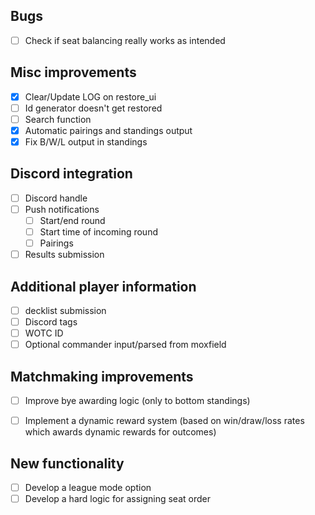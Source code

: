 ## Bugs
* [ ] Check if seat balancing really works as intended

## Misc improvements
* [x] Clear/Update LOG on restore_ui
* [ ] Id generator doesn't get restored
* [ ] Search function
* [x] Automatic pairings and standings output
* [x] Fix B/W/L output in standings

## Discord integration
* [ ] Discord handle
* [ ] Push notifications
	* [ ] Start/end round
	* [ ] Start time of incoming round
	* [ ] Pairings
* [ ] Results submission

## Additional player information
* [ ] decklist submission
* [ ] Discord tags
* [ ] WOTC ID
* [ ] Optional commander input/parsed from moxfield

## Matchmaking improvements
* [ ] Improve bye awarding logic (only to bottom standings)
* [ ] Implement a dynamic reward system (based on win/draw/loss rates which awards dynamic rewards for outcomes)


## New functionality
* [ ] Develop a league mode option
* [ ] Develop a hard logic for assigning seat order